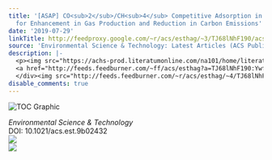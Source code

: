 ```yaml
---
title: '[ASAP] CO<sub>2</sub>/CH<sub>4</sub> Competitive Adsorption in Shale: Implications
  for Enhancement in Gas Production and Reduction in Carbon Emissions'
date: '2019-07-29'
linkTitle: http://feedproxy.google.com/~r/acs/esthag/~3/TJ68lNhF190/acs.est.9b02432
source: 'Environmental Science & Technology: Latest Articles (ACS Publications)'
description: |-
  <p><img src="https://achs-prod.literatumonline.com/na101/home/literatum/publisher/achs/journals/content/esthag/0/esthag.ahead-of-print/acs.est.9b02432/20190729/images/medium/es-2019-024329_0010.gif" alt="TOC Graphic"/></p><div><cite>Environmental Science & Technology</cite></div><div>DOI: 10.1021/acs.est.9b02432</div><div class="feedflare">
  <a href="http://feeds.feedburner.com/~ff/acs/esthag?a=TJ68lNhF190:YwfiOpIuDc0:yIl2AUoC8zA"><img src="http://feeds.feedburner.com/~ff/acs/esthag?d=yIl2AUoC8zA" border="0"></img></a>
  </div><img src="http://feeds.feedburner.com/~r/acs/esthag/~4/TJ68lNhF190" ...
disable_comments: true
---
```

<p><img src="https://achs-prod.literatumonline.com/na101/home/literatum/publisher/achs/journals/content/esthag/0/esthag.ahead-of-print/acs.est.9b02432/20190729/images/medium/es-2019-024329_0010.gif" alt="TOC Graphic"/></p><div><cite>Environmental Science & Technology</cite></div><div>DOI: 10.1021/acs.est.9b02432</div><div class="feedflare">
<a href="http://feeds.feedburner.com/~ff/acs/esthag?a=TJ68lNhF190:YwfiOpIuDc0:yIl2AUoC8zA"><img src="http://feeds.feedburner.com/~ff/acs/esthag?d=yIl2AUoC8zA" border="0"></img></a>
</div><img src="http://feeds.feedburner.com/~r/acs/esthag/~4/TJ68lNhF190" ...